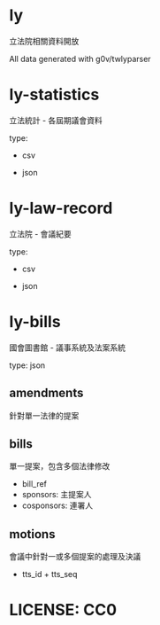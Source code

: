 ly
====
立法院相關資料開放

All data generated with g0v/twlyparser

ly-statistics
====
立法統計 - 各屆期議會資料

type:

  * csv

  * json

ly-law-record
====
立法院 - 會議紀要

type:

  * csv

  * json


ly-bills
========
國會圖書館 - 議事系統及法案系統

type: json

## amendments
針對單一法律的提案

## bills
單一提案，包含多個法律修改
* bill_ref
* sponsors: 主提案人
* cosponsors: 連署人

## motions
會議中針對一或多個提案的處理及決議
* tts_id + tts_seq

# LICENSE: CC0
